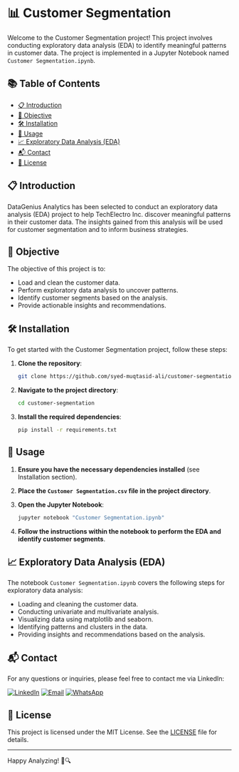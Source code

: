 # 📊 Customer Segmentation

Welcome to the Customer Segmentation project! This project involves conducting exploratory data analysis (EDA) to identify meaningful patterns in customer data. The project is implemented in a Jupyter Notebook named `Customer Segmentation.ipynb`.

## 📚 Table of Contents
- [📋 Introduction](#introduction)
- [🎯 Objective](#objective)
- [🛠️ Installation](#installation)
- [🚀 Usage](#usage)
- [📈 Exploratory Data Analysis (EDA)](#exploratory-data-analysis-eda)
- [📬 Contact](#contact)
- [📜 License](#license)

## 📋 Introduction
DataGenius Analytics has been selected to conduct an exploratory data analysis (EDA) project to help TechElectro Inc. discover meaningful patterns in their customer data. The insights gained from this analysis will be used for customer segmentation and to inform business strategies.

## 🎯 Objective
The objective of this project is to:
- Load and clean the customer data.
- Perform exploratory data analysis to uncover patterns.
- Identify customer segments based on the analysis.
- Provide actionable insights and recommendations.

## 🛠️ Installation
To get started with the Customer Segmentation project, follow these steps:

1. **Clone the repository**:
    ```sh
    git clone https://github.com/syed-muqtasid-ali/customer-segmentation.git
    ```

2. **Navigate to the project directory**:
    ```sh
    cd customer-segmentation
    ```

3. **Install the required dependencies**:
    ```sh
    pip install -r requirements.txt
    ```

## 🚀 Usage

1. **Ensure you have the necessary dependencies installed** (see Installation section).

2. **Place the `Customer Segmentation.csv` file in the project directory**.

3. **Open the Jupyter Notebook**:
    ```sh
    jupyter notebook "Customer Segmentation.ipynb"
    ```

4. **Follow the instructions within the notebook to perform the EDA and identify customer segments**.

## 📈 Exploratory Data Analysis (EDA)
The notebook `Customer Segmentation.ipynb` covers the following steps for exploratory data analysis:
- Loading and cleaning the customer data.
- Conducting univariate and multivariate analysis.
- Visualizing data using matplotlib and seaborn.
- Identifying patterns and clusters in the data.
- Providing insights and recommendations based on the analysis.

## 📬 Contact
For any questions or inquiries, please feel free to contact me via LinkedIn:

[![LinkedIn](https://img.shields.io/badge/LinkedIn-0077B5?style=flat-square&logo=linkedin&logoColor=white)](https://www.linkedin.com/in/syed-muqtasid-ali-91a0a623a/)
[![Email](https://img.shields.io/badge/Email-D14836?style=flat-square&logo=gmail&logoColor=white)](mailto:muqtasid5266@gmail.com)
[![WhatsApp](https://img.shields.io/badge/WhatsApp-25D366?style=flat-square&logo=whatsapp&logoColor=white)](https://wa.me/923176517525)

## 📜 License
This project is licensed under the MIT License. See the [LICENSE](LICENSE) file for details.

---

Happy Analyzing! 🎉🔍
